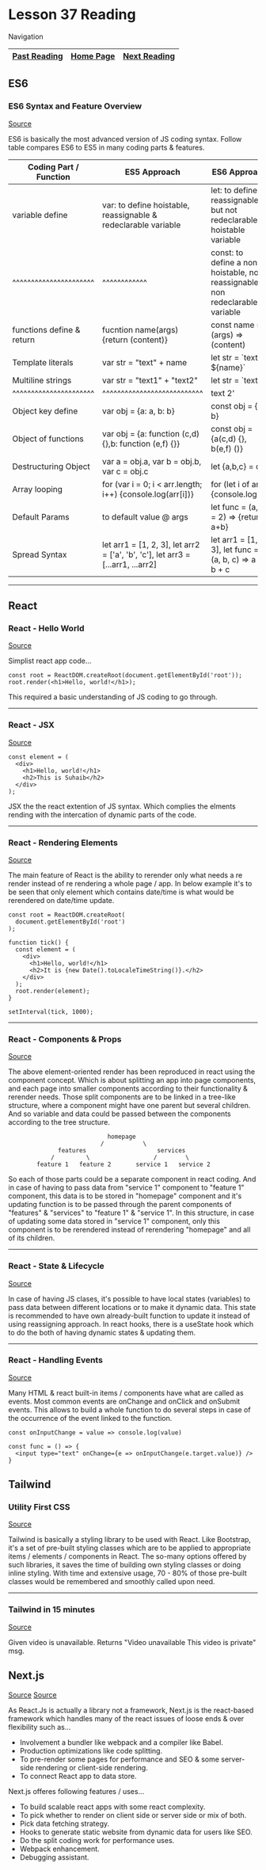 # Lesson 37 Reading

Navigation

| [Past Reading](../Read-36/README.md) | [Home Page](../README.md) | [Next Reading](../Read-38/README.md) |
| ------------ | --------- | ------------ |

## ES6

### ES6 Syntax and Feature Overview

[Source](https://www.taniarascia.com/es6-syntax-and-feature-overview/)

ES6 is basically the most advanced version of JS coding syntax. Follow table compares ES6 to ES5 in many coding parts & features.

| Coding Part / Function | ES5 Approach | ES6 Approach |
| ---------------------- | ------------ | ------------ |
| variable define        | var: to define hoistable, reassignable & redeclarable variable | let: to define reassignable but not redeclarable or hoistable variable |
| ^^^^^^^^^^^^^^^^^^^^^^ | ^^^^^^^^^^^^ | const: to define a non hoistable, non reassignable & non redeclarable variable |
| functions define & return      | fucntion name(args) {return (content)}  | const name = (args) => (content) |
| Template literals      | var str = "text" + name | let str = \`text ${name}\` |
| Multiline strings      | var str = "text1" + "text2" | let str = `text 1 |
| ^^^^^^^^^^^^^^^^^^^^^^ | ^^^^^^^^^^^^^^^^^^^^^^^^^^^ |            text 2' |
| Object key define | var obj = {a: a, b: b} | const obj = {a, b} |
| Object of functions | var obj = {a: function (c,d) {},b: function (e,f) {}} | const obj = {a(c,d) {}, b(e,f) ()} |
| Destructuring Object | var a = obj.a, var b = obj.b, var c = obj.c | let {a,b,c} = obj |
| Array looping | for (var i = 0; i < arr.length; i++) {console.log(arr[i])} | for (let i of arr) {console.log(i)} |
| Default Params | to default value @ args | let func = (a, b = 2) => {return a+b} |
| Spread Syntax | let arr1 = [1, 2, 3], let arr2 = ['a', 'b', 'c'], let arr3 = [...arr1, ...arr2] | let arr1 = [1, 2, 3], let func = (a, b, c) => a + b + c |

---

## React

### React - Hello World

[Source](https://reactjs.org/docs/hello-world.html)

Simplist react app code...

    const root = ReactDOM.createRoot(document.getElementById('root'));
    root.render(<h1>Hello, world!</h1>);

This required a basic understanding of JS coding to go through.

---

### React - JSX

[Source](https://reactjs.org/docs/introducing-jsx.html)

    const element = (
      <div>
        <h1>Hello, world!</h1>
        <h2>This is Suhaib</h2>
      </div>
    );

JSX the the react extention of JS syntax. Which complies the elments rending with the intercation of dynamic parts of the code.

---

### React - Rendering Elements

[Source](https://reactjs.org/docs/rendering-elements.html)

The main feature of React is the ability to rerender only what needs a re render instead of re rendering a whole page / app. In below example it's to be seen that only element which contains date/time is what would be rerendered on date/time update.

    const root = ReactDOM.createRoot(
      document.getElementById('root')
    );

    function tick() {
      const element = (
        <div>
          <h1>Hello, world!</h1>
          <h2>It is {new Date().toLocaleTimeString()}.</h2>
        </div>
      );
      root.render(element);
    }

    setInterval(tick, 1000);
---

### React - Components & Props

[Source](https://reactjs.org/docs/components-and-props.html)

The above element-oriented render has been reproduced in react using the component concept. Which is about splitting an app into page components, and each page into smaller components according to their functionality & rerender needs. Those split components are to be linked in a tree-like structure, where a component might have one parent but several children. And so variable and data could be passed between the components according to the tree structure.

                                homepage
                              /           \
                  features                    services
                /         \                  /        \
            feature 1   feature 2       service 1   service 2

So each of those parts could be a separate component in react coding. And in case of having to pass data from "service 1" component to "feature 1" component, this data is to be stored in "homepage" component and it's updating function is to be passed through the parent components of "features" & "services" to "feature 1" & "service 1". In this structure, in case of updating some data stored in "service 1" component, only this component is to be rerendered instead of rerendering "homepage" and all of its children.

---

### React - State & Lifecycle

[Source](https://reactjs.org/docs/state-and-lifecycle.html)

In case of having JS clases, it's possible to have local states (variables) to pass data between different locations or to make it dynamic data. This state is recommended to have own already-built function to update it instead of using reassigning approach. In react hooks, there is a useState hook which to do the both of having dynamic states & updating them.

---

### React - Handling Events

[Source](https://reactjs.org/docs/handling-events.html)

Many HTML & react built-in items / components have what are called as events. Most common events are onChange and onClick and onSubmit events. This allows to build a whole function to do several steps in case of the occurrence of the event linked to the function.

    const onInputChange = value => console.log(value)

    const func = () => {
      <input type="text" onChange={e => onInputChange(e.target.value)} />
    }

## Tailwind

### Utility First CSS

[Source](https://tailwindcss.com/docs/utility-first)

Tailwind is basically a styling library to be used with React. Like Bootstrap, it's a set of pre-built styling classes which are to be applied to appropriate items / elements / components in React. The so-many options offered by such libraries, it saves the time of building own styling classes or doing inline styling. With time and extensive usage, 70 - 80% of those pre-built classes would be remembered and smoothly called upon need.

---

### Tailwind in 15 minutes

[Source](https://www.youtube.com/watch?v=6zIuAyLZPH0)

Given video is unavailable. Returns "Video unavailable This video is private" msg.

## Next.js

[Source](https://nextjs.org/learn/basics/create-nextjs-app)
[Source](https://www.youtube.com/watch?v=rtgbaKBhdkk)

As React.Js is actually a library not a framework, Next.js is the react-based framework which handles many of the react issues of loose ends & over flexibility such as...

- Involvement a bundler like webpack and a compiler like Babel.
- Production optimizations like code splitting.
- To pre-render some pages for performance and SEO & some server-side rendering or client-side rendering.
- To connect React app to  data store.

Next.js offeres following features / uses...

- To build scalable react apps with some react complexity.
- To pick whether to render on client side or server side or mix of both.
- Pick data fetching strategy.
- Hooks to generate static website from dynamic data for users like SEO.
- Do the split coding work for performance uses.
- Webpack enhancement.
- Debugging assistant.
